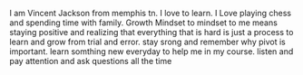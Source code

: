 I am Vincent Jackson from memphis tn. I love to learn.
I Love playing chess and spending time with family.
Growth Mindset to mindset to me means staying positive and realizing that everything that is hard is just a process to learn and grow from trial and error.
stay srong and remember why pivot is important.
learn somthing new everyday to help me in my course.
listen and pay attention and ask questions all the time
